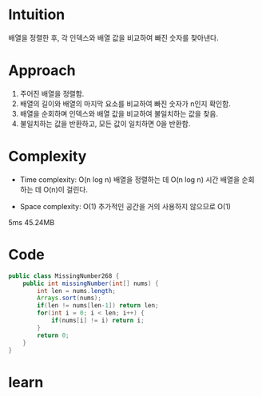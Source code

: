 # Intuition
배열을 정렬한 후, 각 인덱스와 배열 값을 비교하여 빠진 숫자를 찾아낸다.

# Approach
1. 주어진 배열을 정렬함.
2. 배열의 길이와 배열의 마지막 요소를 비교하여 빠진 숫자가 n인지 확인함.
3. 배열을 순회하며 인덱스와 배열 값을 비교하여 불일치하는 값을 찾음.
4. 불일치하는 값을 반환하고, 모든 값이 일치하면 0을 반환함.

# Complexity
- Time complexity: O(n log n)
배열을 정렬하는 데 O(n log n) 시간
배열을 순회하는 데 O(n)이 걸린다.

- Space complexity: O(1)
추가적인 공간을 거의 사용하지 않으므로 O(1)

5ms 45.24MB
# Code
```java
public class MissingNumber268 {
    public int missingNumber(int[] nums) {
        int len = nums.length;
        Arrays.sort(nums);
        if(len != nums[len-1]) return len;
        for(int i = 0; i < len; i++) {
            if(nums[i] != i) return i;
        }
        return 0;
    }
}
```

# learn
